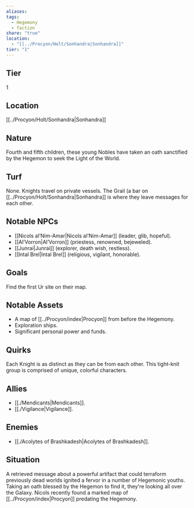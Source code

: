 ```yaml
---
aliases: 
tags:
  - Hegemony
  - faction
share: "true"
location:
  - "[[../Procyon/Holt/Sonhandra|Sonhandra]]"
tier: "1"
---
```

## Tier

1

## Location

[[../Procyon/Holt/Sonhandra|Sonhandra]]

## Nature

Fourth and fifth children, these young Nobles have taken an oath sanctified by the Hegemon to seek the Light of the World.

## Turf

None. Knights travel on private vessels. The Grail (a bar on [[../Procyon/Holt/Sonhandra|Sonhandra]] is where they leave messages for each other.

## Notable NPCs

- [[Nicols al’Nim-Amar|Nicols al’Nim-Amar]] (leader, glib, hopeful).
- [[Al’Vorron|Al’Vorron]] (priestess, renowned, bejeweled).
- [[Junrai|Junrai]] (explorer, death wish, restless).
- [[Intal Brel|Intal Brel]] (religious, vigilant, honorable).


## Goals

Find the first Ur site on their map.

## Notable Assets

- A map of [[../Procyon/index|Procyon]] from before the Hegemony.
- Exploration ships.
- Significant personal power and funds.


## Quirks

Each Knight is as distinct as they can be from each other. This tight-knit group is comprised of unique, colorful characters.

## Allies

- [[./Mendicants|Mendicants]].
- [[./Vigilance|Vigilance]].


## Enemies

- [[./Acolytes of Brashkadesh|Acolytes of Brashkadesh]].


## Situation

A retrieved message about a powerful artifact that could terraform previously dead worlds ignited a fervor in a number of Hegemonic youths. Taking an oath blessed by the Hegemon to find it, they're looking all over the Galaxy. Nicols recently found a marked map of [[../Procyon/index|Procyon]] predating the Hegemony.
